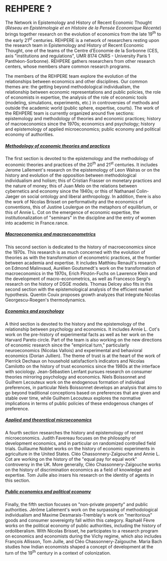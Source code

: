 # REHPERE ?

The Network in Epistemology and History of Recent Economic Thought (*Réseau en Epistémologie et en Histoire de la Pensée Economique Récente*) brings together research on the evolution of economics from the late 19<sup>th</sup> to the early 21<sup>st</sup> centuries. REHPERE is a network of researchers resting upon the research team in Epistemology and History of Recent Economic Thought, one of the teams of the Centre d’Economie de la Sorbonne (CES, axis "institutions and regulations", UMR 8174 CNRS - University Paris 1 Panthéon-Sorbonne). REHPERE gathers researchers from other research centers, whose members share common research programs.

The members of the REHPERE team explore the evolution of the relationships between economics and other disciplines. Our common themes are: the getting beyond methodological individualism, the relationship between economic representations and public policies, the role of economists in expertise, the analysis of the role of economic tools (modeling, simulations, experiments, etc.) in controversies of methods and outside the academic world (public sphere, expertise, courts).
The work of the REHPERE team is currently organized around five sections: epistemology and methodology of theories and economic practices; history of macroeconomics since the 1970s; economics and psychology; history and epistemology of applied microeconomics; public economy and political economy of authorities.



<div>
<div class="card">
  <div class="card-header" id="headingZero">
      <a data-toggle="collapse" href="#collapseZero" >
       <h5><i class="fas fa-chevron-circle-right"></i> Methodology of economic theories and practices </h5>
      </a>
  </div>
  <div id="collapseZero" class="collapse" aria-labelledby="headingZero">
    <div class="card-body">
       <p>
        The first section is devoted to the epistemology and the methodology of economic theories and practices of the 20<sup>th</sup> and 21<sup>st</sup> centuries. It includes Jerome Lallement's research on the epistemology of Leon Walras or on the history and evolution of the opposition between methodological individualism and holism; this of Cristian Frasser on monetary practices and the nature of money; this of Juan Melo on the relations between cybernetics and economy since the 1940s; or this of Nathanael Colin-Jaeger on social ontology and liberal anthropology. In addition, there is also the work of Nicolas Brisset on performativity and the economics of conventions, this of Justine Loulergue on the metaphors of equilibrium, or this of Annie L. Cot on the emergence of economic expertise, the institutionalization of "seminars" in the discipline and the entry of women into academic in France.rance. 
       </p>
    </div>
  </div>
</div>

<div class="card">
  <div class="card-header" id="headingOne">
      <a data-toggle="collapse" href="#collapseOne" >
       <h5><i class="fas fa-chevron-circle-right"></i> Macroeconomics and macroeconometrics </h5>
      </a>
  </div>
  <div id="collapseOne" class="collapse" aria-labelledby="headingOne">
    <div class="card-body">
       <p>
       This second section is dedicated to the history of macroeconomics since the 1970s. This research is as much concerned with the evolution of theories as with the transformation of econometric practices, at the frontier between academia and expertise. It includes Matthieu Renault's research on Edmond Malinvaud, Aurélien Goutsmedt's work on the transformation of macroeconomics in the 1970s, Erich Pinzón-Fuchs on Lawrence Klein and the development of macro-econometrics, as well as Francesco Sergi's research on the history of DSGE models. Thomas Delcey also fits in this second section with the epistemological analysis of the efficient market hypothesis. Quentin Couix proposes growth analyzes that integrate Nicolas Georgescu-Roegen's thermodynamics.
       </p>
    </div>
  </div>
</div>

<div class="card">
  <div class="card-header" id="headingTwo">
      <a data-toggle="collapse" href="#collapseTwo" >
       <h5><i class="fas fa-chevron-circle-right"></i> Economics and psychology </h5>
      </a>
  </div>
  <div id="collapseTwo" class="collapse" aria-labelledby="headingTwo">
    <div class="card-body">
      <p>
      A third section is devoted to the history and the epistemology of the relationship between psychology and economics. It includes Annie L. Cot's work on the pre-history of experimental facts as well as her work on the Harvard Pareto circle. Part of the team is also working on the new directions of economic research since the "empirical turn," particularly neuroeconomics (Nicolas Vallois) and experimental and behavioral economics (Dorian Jullien). The theme of trust is at the heart of the work of Pierrick Dechaux on household satisfaction’s indicators and Nicolas Camilotto on the history of trust economics since the 1980s at the interface with sociology. Jean-Sébastien Lenfant pursues research on consumer theories mirroring psychology and economics. Niels Boissonnet and Guilhem Lecouteux work on the endogenous formation of individual preferences, in particular Niels Boissonnet develops an analysis that aims to go beyond traditional conceptions based on preferences that are given and stable over time, while Guilhem Lecouteux explores the normative implications in terms of public policies of these endogenous changes of preference.
      </p>
    </div>
  </div>
</div>

<div class="card">
  <div class="card-header" id="headingThree">
      <a data-toggle="collapse" href="#collapseThree" >
       <h5><i class="fas fa-chevron-circle-right"></i> Applied and theoretical microeconomics </h5>
      </a>
  </div>
  <div id="collapseThree" class="collapse" aria-labelledby="headingThree">
    <div class="card-body">
      <p>
        A fourth section researches the history and epistemology of recent microeconomics. Judith Favereau focuses on the philosophy of development economics, and in particular on randomized controlled field trials. Guillaume Noblet works on the history of economic experiments in agriculture in the United States. Cléo Chassonnery-Zaïgouche and Annie L. Cot are working on the history of the "equal pay for equal work" controversy in the UK. More generally, Cléo Chassonnery-Zaïgouche works on the history of discrimination economics as a field of knowledge and expertise. Tom Juille also insers his research on the identity of agents in this section. 
      </p>
    </div>
  </div>
</div>

<div class="card">
  <div class="card-header" id="headingFour">
      <a data-toggle="collapse" href="#collapseFour" >
       <h5><i class="fas fa-chevron-circle-right"></i> Public economics and political economy </h5>
      </a>
  </div>
  <div id="collapseFour" class="collapse" aria-labelledby="headingFour">
    <div class="card-body">
      <p>
      Finally, the fifth section focuses on "non-private property" and public authorities. Jérôme Lallement's work on the     surpassing of methodological individualism and Maxime Desmarais-Tremblay's work on "meritorious" goods and consumer sovereignty fall within this category. Raphaël Fèvre works on the political economy of public authorities, including the history of ordoliberalism. With Nicolas Brisset, he participates to a research program on economics and economists during the Vichy regime, which also includes François Allisson, Tom Juille, and Cléo Chassonnery-Zaïgouche. Maria Bach studies how Indian economists shaped a concept of development at the turn of the 19<sup>th</sup> century in a context of colonization.
      </p>
    </div>
  </div>
</div>
</div>
